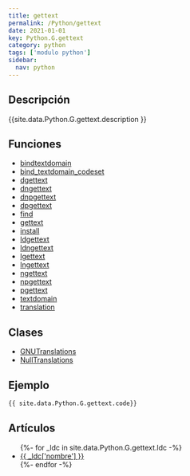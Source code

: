 ```yaml
---
title: gettext
permalink: /Python/gettext
date: 2021-01-01
key: Python.G.gettext
category: python
tags: ['modulo python']
sidebar: 
  nav: python
---
```


## Descripción
{{site.data.Python.G.gettext.description }}

## Funciones
* [bindtextdomain](/Python/gettext/bindtextdomain/)
* [bind_textdomain_codeset](/Python/gettext/bind_textdomain_codeset/)
* [dgettext](/Python/gettext/dgettext/)
* [dngettext](/Python/gettext/dngettext/)
* [dnpgettext](/Python/gettext/dnpgettext/)
* [dpgettext](/Python/gettext/dpgettext/)
* [find](/Python/gettext/find/)
* [gettext](/Python/gettext/gettext/)
* [install](/Python/gettext/install/)
* [ldgettext](/Python/gettext/ldgettext/)
* [ldngettext](/Python/gettext/ldngettext/)
* [lgettext](/Python/gettext/lgettext/)
* [lngettext](/Python/gettext/lngettext/)
* [ngettext](/Python/gettext/ngettext/)
* [npgettext](/Python/gettext/npgettext/)
* [pgettext](/Python/gettext/pgettext/)
* [textdomain](/Python/gettext/textdomain/)
* [translation](/Python/gettext/translation/)

## Clases
* [GNUTranslations](/Python/gettext/GNUTranslations/)
* [NullTranslations](/Python/gettext/NullTranslations/)

## Ejemplo
~~~python
{{ site.data.Python.G.gettext.code}}
~~~

## Artículos
<ul>
{%- for _ldc in site.data.Python.G.gettext.ldc -%}
   <li>
       <a href="{{_ldc['url'] }}">{{ _ldc['nombre'] }}</a>
   </li>
{%- endfor -%}
</ul>
